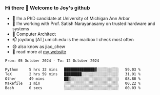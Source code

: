 ### Hi there 👋 Welcome to Joy's github

- 🔭 I’m a PhD candidate at University of Michigan Ann Arbor
- 🌱 I’m working with Prof. Satish Narayanasamy on trusted hardware and systems
- 👯 Computer Architect
- 📫 joydong [AT] umich.edu is the mailbox I check most often
- 😄 also know as jiao_chew
- 💬 read more at [my website](https://joydddd.github.io/)
<!--START_SECTION:waka-->

```txt
From: 05 October 2024 - To: 12 October 2024

Python     5 hrs 32 mins   ██████████████▓░░░░░░░░░░   59.03 %
TeX        2 hrs 59 mins   ████████░░░░░░░░░░░░░░░░░   31.91 %
Other      49 mins         ██▒░░░░░░░░░░░░░░░░░░░░░░   08.80 %
Makefile   1 min           ░░░░░░░░░░░░░░░░░░░░░░░░░   00.22 %
Bash       0 secs          ░░░░░░░░░░░░░░░░░░░░░░░░░   00.03 %
```

<!--END_SECTION:waka-->
